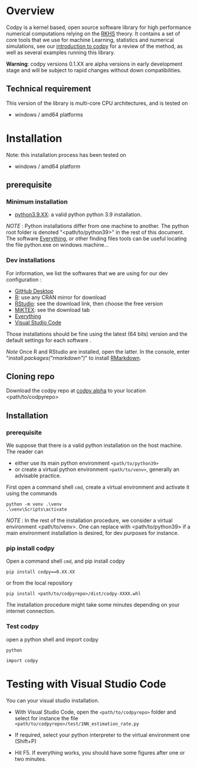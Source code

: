 # Overview

Codpy is a kernel based, open source software library for high performance numerical computations relying on the [RKHS](https://en.wikipedia.org/wiki/Reproducingkernel_Hilbert_space) theory.
It contains a set of core tools that we use for machine Learning, statistics and numerical simulations, see our [introduction to codpy](https://arxiv.org/pdf/2402.07084) for a review of the method, as well as several examples running this library.

**Warning**: codpy versions 0.1.XX are alpha versions in early development stage and will be subject to rapid changes without down compatibilities.


## Technical requirement

This version of the library is multi-core CPU architectures, and is tested on

 * windows / amd64 platforms  

# Installation 

Note: this installation process has been tested on
 * windows / amd64 platform 

## prerequisite

### Minimum installation

* [python3.9.XX](https://www.python.org/ftp/python/3.9.7/python-3.9.7-amd64.exe): a valid python python 3.9 installation.

*NOTE* : Python installations differ from one machine to another. The python root folder is denoted "\<path/to/python39>" in the rest of this document. The software [Everything](https://www.voidtools.com/), or other finding files tools can be useful locating the file python.exe on windows machine...

### Dev installations

For information, we list the softwares that we are using for our dev configuration :
* [GitHub Desktop](https://desktop.github.com)
* [R](https://www.r-project.org): use any CRAN mirror for download
* [RStudio](https://rstudio.com): see the download link, then choose the free version
* [MiKTEX](https://miktex.org): see the download tab
* [Everything](https://www.voidtools.com/downloads/)
* [Visual Studio Code](https://code.visualstudio.com)

Those installations should be fine using the latest (64 bits) version and the default settings for each software .

*Note* Once R and RStudio are installed, open the latter.
In the console, enter "*install.packages("rmarkdown")*" to install [RMarkdown](https://rmarkdown.rstudio.com/index.html).

## Cloning repo

Download the codpy repo at [codpy alpha](https://github.com/JohnLeM/codpy_alpha) to your location <path/to/codpyrepo>

## Installation

### prerequisite

We suppose that there is a valid python installation on the host machine. The reader can 
* either use its main python environment ```<path/to/python39>```
* or create a virtual python environment ```<path/to/venv>```, generally an advisable practice.

First open a command shell ```cmd```,  create a virtual environment and activate it using the commands

```
python -m venv .\venv
.\venv\Scripts\activate
```
*NOTE* : In the rest of the installation procedure, we consider a virtual environment <path/to/venv>. One can replace with <path/to/python39> if a main environment installation is desired, for dev purposes for instance.

### pip install codpy

Open a command shell ```cmd```, and pip install codpy

```
pip install codpy==0.XX.XX
```
or from the local repository

```
pip install <path/to/codpyrepo>/dist/codpy-XXXX.whl
```
The installation procedure might take some minutes depending on your internet connection.

### Test codpy

open a python shell and import codpy
```
python
```
```
import codpy
```

# Testing with Visual Studio Code

You can your visual studio installation.

 - With Visual Studio Code, open the ```<path/to/codpyrepo>``` folder and select for instance the file  ```<path/to/codpyrepo>/test/1NN_estimation_rate.py```

 - If required, select your python interpreter to the virtual environment one (Shift+P) 

- Hit F5. If everything works, you should have some figures after one or two minutes.
